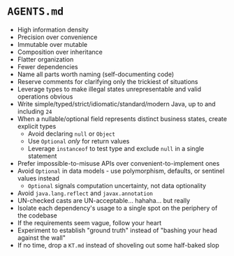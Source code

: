 # `AGENTS.md`

* High information density
* Precision over convenience
* Immutable over mutable
* Composition over inheritance
* Flatter organization
* Fewer dependencies
* Name all parts worth naming (self-documenting code)
* Reserve comments for clarifying only the trickiest of situations
* Leverage types to make illegal states unrepresentable and valid operations obvious
* Write simple/typed/strict/idiomatic/standard/modern Java, up to and including `24`
* When a nullable/optional field represents distinct business states, create explicit types
  * Avoid declaring `null` or `Object`
  * Use `Optional` _only_ for return values
  * Leverage `instanceof` to test type and exclude `null` in a single statement
* Prefer impossible-to-misuse APIs over convenient-to-implement ones
* Avoid `Optional` in data models - use polymorphism, defaults, or sentinel values instead
  * `Optional` signals computation uncertainty, not data optionality
* Avoid `java.lang.reflect` and `javax.annotation`
* UN-checked casts are UN-acceptable... hahaha... but really
* Isolate each dependency's usage to a single spot on the periphery of the codebase
* If the requirements seem vague, follow your heart
* Experiment to establish "ground truth" instead of "bashing your head against the wall"
* If no time, drop a `KT.md` instead of shoveling out some half-baked slop